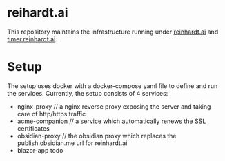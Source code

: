 # reihardt.ai

This repository maintains the infrastructure running under [reinhardt.ai](https://reinhardt.ai) and [timer.reinhardt.ai](https://timer.reinhardt.ai).

# Setup
The setup uses docker with a docker-compose yaml file to define and run the 
services. Currently, the setup consists of 4 services:
- nginx-proxy // a nginx reverse proxy exposing the server and taking care of http/https traffic
- acme-companion // a service which automatically renews the SSL certificates
- obsidian-proxy // the obsidian proxy which replaces the publish.obsidian.me url for reinhardt.ai
- blazor-app todo
